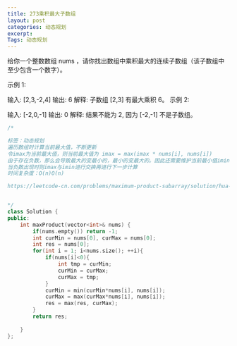 ```yaml
---
title: 273乘积最大子数组
layout: post
categories: 动态规划
excerpt: 
Tags: 动态规划
---
```


给你一个整数数组 nums ，请你找出数组中乘积最大的连续子数组（该子数组中至少包含一个数字）。

示例 1:

输入: [2,3,-2,4]
输出: 6
解释: 子数组 [2,3] 有最大乘积 6。
示例 2:

输入: [-2,0,-1]
输出: 0
解释: 结果不能为 2, 因为 [-2,-1] 不是子数组。

```c++
/*

标签：动态规划
遍历数组时计算当前最大值，不断更新
令imax为当前最大值，则当前最大值为 imax = max(imax * nums[i], nums[i])
由于存在负数，那么会导致最大的变最小的，最小的变最大的。因此还需要维护当前最小值imin，imin = min(imin * nums[i], nums[i])
当负数出现时则imax与imin进行交换再进行下一步计算
时间复杂度：O(n)O(n)

https://leetcode-cn.com/problems/maximum-product-subarray/solution/hua-jie-suan-fa-152-cheng-ji-zui-da-zi-xu-lie-by-g/


*/
class Solution {
public:
    int maxProduct(vector<int>& nums) {
        if(nums.empty()) return -1;
        int curMin = nums[0], curMax = nums[0];
        int res = nums[0];
        for(int i = 1; i<nums.size(); ++i){
            if(nums[i]<0){
                int tmp = curMin;
                curMin = curMax;
                curMax = tmp;
            }
            curMin = min(curMin*nums[i], nums[i]);
            curMax = max(curMax*nums[i], nums[i]);
            res = max(res, curMax);
        }
        return res;
        
    }
};
```

